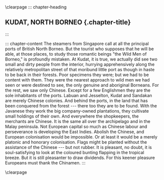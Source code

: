 \clearpage
::: chapter-heading
## KUDAT, NORTH BORNEO {.chapter-title}
:::

::: chapter-content
The steamers from Singapore call at all the principal ports of British
North Borneo. But the tourist who supposes that he will be able, at
those places, to study those romantic beings "the Wild Men of Borneo,"
is profoundly mistaken. At Kudat, it is true, we actually did see two
small and dirty people from the interior, hurrying apprehensively along
the relatively metropolitan street of that moribund little port as
though in haste to be back in their forests. Poor specimens they were;
but we had to be content with them. They were the nearest approach to
wild men we had seen or were destined to see, the only genuine and
aboriginal Borneans. For the rest, we saw only Chinese. Except for a few
Englishmen they are the sole inhabitants of the ports. Labuan and
Jesselton, Kudat and Sandakan are merely Chinese colonies. And behind
the ports, in the land that has been conquered from the forest --- there
too they are to be found. With the Javanese they work the big
company-owned plantations, they cultivate small holdings of their own.
And everywhere the shopkeepers, the merchants are Chinese. It is the
same all over the archipelago and in the Malay peninsula. Not European
capital so much as Chinese labour and perseverance is developing the
East Indies. Abolish the Chinese, and European colonisation would be
impossible. Or at least it would be a merely platonic and honorary
colonisation. Flags might be planted without the assistance of the
Chinese --- but not rubber. It is pleasant, no doubt, it is
soul-satisfying to look at the coloured bunting flapping in the tropical
breeze. But it is still pleasanter to draw dividends. For this keener
pleasure Europeans must thank the Chinamen.
:::


\clearpage
